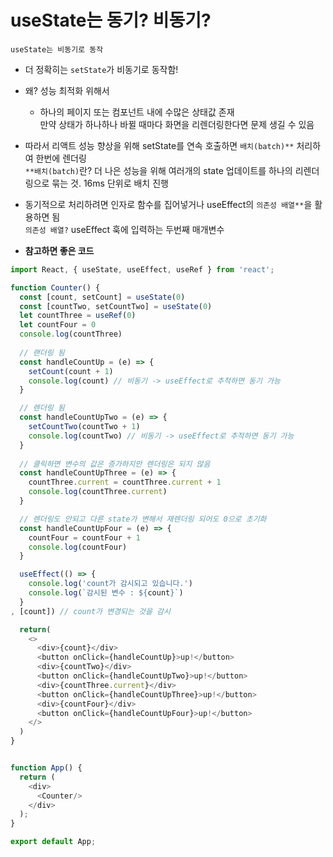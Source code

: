# useState는 동기? 비동기?

`useState는 비동기로 동작`
* 더 정확히는 `setState`가 비동기로 동작함!

* 왜? 성능 최적화 위해서
    * 하나의 페이지 또는 컴포넌트 내에 수많은 상태값 존재   
    만약 상태가 하나하나 바뀔 때마다 화면을 리렌더링한다면 문제 생길 수 있음

* 따라서 리액트 성능 향상을 위해 setState를 연속 호출하면 `배치(batch)**` 처리하여 한번에 렌더링   
`**배치(batch)`란? 더 나은 성능을 위해 여러개의 state 업데이트를 하나의 리렌더링으로 묶는 것. 16ms 단위로 배치 진행

* 동기적으로 처리하려면 인자로 함수를 집어넣거나 useEffect의 `의존성 배열**`을 활용하면 됨   
`의존성 배열?` useEffect 훅에 입력하는 두번째 매개변수

* **참고하면 좋은 코드**
```js
import React, { useState, useEffect, useRef } from 'react';

function Counter() {
  const [count, setCount] = useState(0)
  const [countTwo, setCountTwo] = useState(0)
  let countThree = useRef(0)
  let countFour = 0
  console.log(countThree)
  
  // 랜더링 됨
  const handleCountUp = (e) => {
    setCount(count + 1)
    console.log(count) // 비동기 -> useEffect로 추적하면 동기 가능
  }

  // 렌더링 됨
  const handleCountUpTwo = (e) => {
    setCountTwo(countTwo + 1)
    console.log(countTwo) // 비동기 -> useEffect로 추적하면 동기 가능
  }
  
  // 클릭하면 변수의 값은 증가하지만 렌더링은 되지 않음
  const handleCountUpThree = (e) => {
    countThree.current = countThree.current + 1
    console.log(countThree.current)
  }

  // 렌더링도 안되고 다른 state가 변해서 재렌더링 되어도 0으로 초기화
  const handleCountUpFour = (e) => {
    countFour = countFour + 1
    console.log(countFour)
  }

  useEffect(() => {
    console.log('count가 감시되고 있습니다.')
    console.log(`감시된 변수 : ${count}`)
  }
, [count]) // count가 변경되는 것을 감시

  return(
    <>
      <div>{count}</div>
      <button onClick={handleCountUp}>up!</button>
      <div>{countTwo}</div>
      <button onClick={handleCountUpTwo}>up!</button>
      <div>{countThree.current}</div>
      <button onClick={handleCountUpThree}>up!</button>
      <div>{countFour}</div>
      <button onClick={handleCountUpFour}>up!</button>
    </>
  )
}


function App() {
  return (
    <div>
      <Counter/>
    </div>
  );
}

export default App;
```
